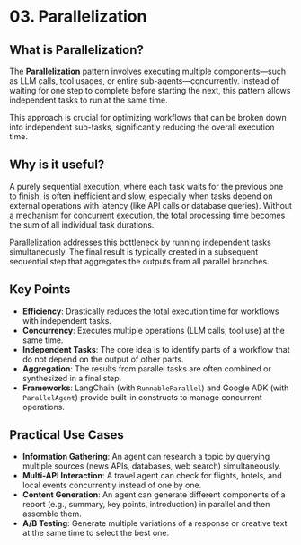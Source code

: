 # 03. Parallelization

## What is Parallelization?

The **Parallelization** pattern involves executing multiple components—such as LLM calls, tool usages, or entire sub-agents—concurrently. Instead of waiting for one step to complete before starting the next, this pattern allows independent tasks to run at the same time.

This approach is crucial for optimizing workflows that can be broken down into independent sub-tasks, significantly reducing the overall execution time.

## Why is it useful?

A purely sequential execution, where each task waits for the previous one to finish, is often inefficient and slow, especially when tasks depend on external operations with latency (like API calls or database queries). Without a mechanism for concurrent execution, the total processing time becomes the sum of all individual task durations.

Parallelization addresses this bottleneck by running independent tasks simultaneously. The final result is typically created in a subsequent sequential step that aggregates the outputs from all parallel branches.

## Key Points

-   **Efficiency**: Drastically reduces the total execution time for workflows with independent tasks.
-   **Concurrency**: Executes multiple operations (LLM calls, tool use) at the same time.
-   **Independent Tasks**: The core idea is to identify parts of a workflow that do not depend on the output of other parts.
-   **Aggregation**: The results from parallel tasks are often combined or synthesized in a final step.
-   **Frameworks**: LangChain (with `RunnableParallel`) and Google ADK (with `ParallelAgent`) provide built-in constructs to manage concurrent operations.

## Practical Use Cases

-   **Information Gathering**: An agent can research a topic by querying multiple sources (news APIs, databases, web search) simultaneously.
-   **Multi-API Interaction**: A travel agent can check for flights, hotels, and local events concurrently instead of one by one.
-   **Content Generation**: An agent can generate different components of a report (e.g., summary, key points, introduction) in parallel and then assemble them.
-   **A/B Testing**: Generate multiple variations of a response or creative text at the same time to select the best one.
